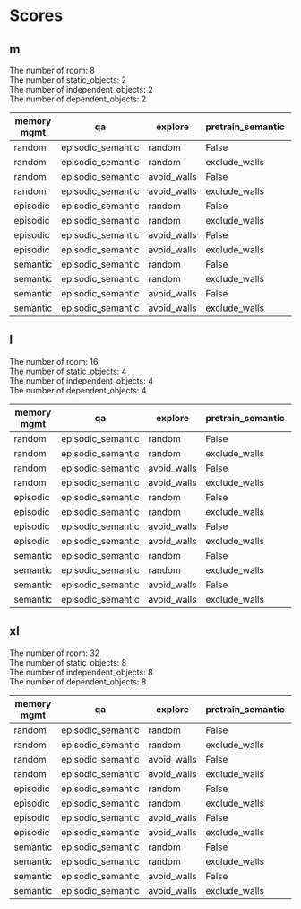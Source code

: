# Scores

## m

The number of room: 8\
The number of static_objects: 2\
The number of independent_objects: 2\
The number of dependent_objects: 2

| memory mgmt | qa                | explore     | pretrain_semantic | test_mean | test_std |
| ----------- | ----------------- | ----------- | ----------------- | --------- | -------- |
| random      | episodic_semantic | random      | False             | -775.41   | 13.77    |
| random      | episodic_semantic | random      | exclude_walls     | -742.39   | 18.73    |
| random      | episodic_semantic | avoid_walls | False             | -639.81   | 19.45    |
| random      | episodic_semantic | avoid_walls | exclude_walls     | -723.1    | 17.78    |
| episodic    | episodic_semantic | random      | False             | -801.83   | 9.58     |
| episodic    | episodic_semantic | random      | exclude_walls     | -801.83   | 9.58     |
| episodic    | episodic_semantic | avoid_walls | False             | -676.76   | 12.66    |
| episodic    | episodic_semantic | avoid_walls | exclude_walls     | -714.33   | 9.17     |
| semantic    | episodic_semantic | random      | False             | -955.34   | 8.51     |
| semantic    | episodic_semantic | random      | exclude_walls     | -912.96   | 11.02    |
| semantic    | episodic_semantic | avoid_walls | False             | -992.14   | 3.59     |
| semantic    | episodic_semantic | avoid_walls | exclude_walls     | -930.30   | 10.14    |

## l

The number of room: 16\
The number of static_objects: 4\
The number of independent_objects: 4\
The number of dependent_objects: 4

| memory mgmt | qa                | explore     | pretrain_semantic | test_mean | test_std |
| ----------- | ----------------- | ----------- | ----------------- | --------- | -------- |
| random      | episodic_semantic | random      | False             | -781.99   | 9.14     |
| random      | episodic_semantic | random      | exclude_walls     | -794.05   | 11.19    |
| random      | episodic_semantic | avoid_walls | False             | -744.21   | 11.15    |
| random      | episodic_semantic | avoid_walls | exclude_walls     | -779.16   | 5.86     |
| episodic    | episodic_semantic | random      | False             | -849.98   | 4.85     |
| episodic    | episodic_semantic | random      | exclude_walls     | -849.98   | 4.85     |
| episodic    | episodic_semantic | avoid_walls | False             | -827.95   | 2.75     |
| episodic    | episodic_semantic | avoid_walls | exclude_walls     | -824.15   | 2.73     |
| semantic    | episodic_semantic | random      | False             | -935.98   | 10.66    |
| semantic    | episodic_semantic | random      | exclude_walls     | -925.38   | 7.27     |
| semantic    | episodic_semantic | avoid_walls | False             | -901.82   | 7.84     |
| semantic    | episodic_semantic | avoid_walls | exclude_walls     | -916.14   | 13.97    |

## xl

The number of room: 32\
The number of static_objects: 8\
The number of independent_objects: 8\
The number of dependent_objects: 8

| memory mgmt | qa                | explore     | pretrain_semantic | test_mean | test_std |
| ----------- | ----------------- | ----------- | ----------------- | --------- | -------- |
| random      | episodic_semantic | random      | False             | -894.58   | 8.14     |
| random      | episodic_semantic | random      | exclude_walls     | -920.02   | 1.94     |
| random      | episodic_semantic | avoid_walls | False             | -868.81   | 4.90     |
| random      | episodic_semantic | avoid_walls | exclude_walls     | -895.04   | 3.90     |
| episodic    | episodic_semantic | random      | False             | -930.80   | 2.84     |
| episodic    | episodic_semantic | random      | exclude_walls     | -930.80   | 2.84     |
| episodic    | episodic_semantic | avoid_walls | False             | -920.28   | 1.26     |
| episodic    | episodic_semantic | avoid_walls | exclude_walls     | -919.32   | 1.85     |
| semantic    | episodic_semantic | random      | False             | -961.08   | 4.87     |
| semantic    | episodic_semantic | random      | exclude_walls     | -983.30   | 0.86     |
| semantic    | episodic_semantic | avoid_walls | False             | -859.19   | 4.08     |
| semantic    | episodic_semantic | avoid_walls | exclude_walls     | -978.35   | 1.62     |
